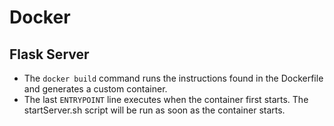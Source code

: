 # Docker

## Flask Server
* The `docker build` command runs the instructions found in the Dockerfile and generates a custom container. 
* The last `ENTRYPOINT` line executes when the container first starts. The startServer.sh script will be run as soon as the container starts.